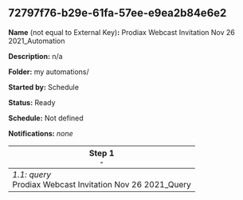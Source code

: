 ## 72797f76-b29e-61fa-57ee-e9ea2b84e6e2

**Name** (not equal to External Key)**:** Prodiax Webcast Invitation Nov 26 2021_Automation

**Description:** n/a

**Folder:** my automations/

**Started by:** Schedule

**Status:** Ready

**Schedule:** Not defined

**Notifications:** _none_


| Step 1<br>_<small>-</small>_ |
| --- |
| _1.1: query_<br>Prodiax Webcast Invitation Nov 26 2021_Query |

